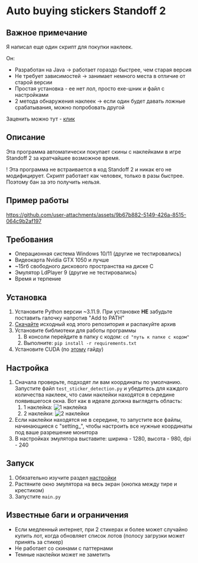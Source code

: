 # Auto buying stickers Standoff 2

## Важное примечание
Я написал еще один скрипт для покупки наклеек.

Он:
- Разработан на Java → работает гораздо быстрее, чем старая версия
- Не требует зависимостей → занимает немного места в отличие от старой версии
- Простая установка - ее нет лол, просто exe-шник и файл с настройками
- 2 метода обнаружения наклеек → если один будет давать ложные срабатывания, можно попробовать другой

Заценить можно тут - [клик](https://github.com/leo-proger/Sticker-bot-for-Standoff-2-Java-version)

## Описание

Эта программа автоматически покупает скины с наклейками в игре Standoff 2 за кратчайшее возможное время.

! Эта программа не встраивается в код Standoff 2 и никак его не модифицирует. Скрипт работает как человек,
только в разы быстрее. Поэтому бан за это получить нельзя.

## Пример работы

https://github.com/user-attachments/assets/9b67b882-5149-426a-8515-064c9b2af197

## Требования

- Операционная система Windows 10/11 (другие не тестировались)
- Видеокарта Nvidia GTX 1050 и лучше
- ~15гб свободного дискового пространства на диске C
- Эмулятор LdPlayer 9 (другие не тестировались)
- Время и терпение

## Установка

1. Установите Python версии ~3.11.9. При установке **НЕ** забудьте поставить галочку напротив "Add to PATH"
2. [Скачайте](https://github.com/Leo-Proger/Auto-buying-stickers-Standoff-2/archive/refs/heads/master.zip) исходный код
   этого репозитория и распакуйте архив
3. Установите библиотеки для работы программы
    1. В консоли перейдите в папку с кодом: `cd "путь к папке с кодом"`
    2. Выполните: `pip install -r requirements.txt`
4. Установите CUDA (по [этому](https://github.com/leo-proger/OpenCV-CUDA-installation-in-Russian) гайду)

## Настройка

1. Сначала проверьте, подходят ли вам координаты по умолчанию. Запустите файл `test_sticker_detection.py` и убедитесь
   для каждого количества наклеек, что сами наклейки находятся в середине появившегося окна. Вот как в идеале должна
   выглядеть область:
   1. 1 наклейка: ![1 наклейка](https://github.com/user-attachments/assets/02c8d93b-8435-4d8f-8994-05053f840f79)
   2. 2 наклейки: ![2 наклейки](https://github.com/user-attachments/assets/b897a537-69a1-49dd-b4ac-711d0715a303)
3. Если наклейки находятся не в середине, то запустите все файлы, начинающиеся с "setting_", чтобы настроить все нужные
   координаты под ваше разрешение монитора
4. В настройках эмулятора выставите: ширина - 1280, высота - 980, dpi - 240

## Запуск

1. Обязательно изучите раздел [настройки](#настройка)
2. Растяните окно эмулятора на весь экран (кнопка между тире и крестиком)
3. Запустите `main.py`

## Известные баги и ограничения

- Если медленный интернет, при 2 стикерах и более может случайно купить лот, когда обновляет список лотов (полосу
  загрузки может принять за стикер)
- Не работает со скинами с паттернами
- Темные наклейки может не заметить
